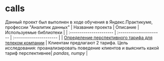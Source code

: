 # calls
Данный проект был выполнен в ходе обучения в Яндекс.Практикуме, профессии "Аналитик данных"
| Название проекта | Описание | Используемые библиотеки | 
| :---------------------- | :---------------------- | :---------------------- |
| [Определение перспективного тарифа для телеком компании](https://github.com/NadyaSidorenko/calls.git) | Клиентам предлагают 2 тарифа. Цель исследования: проанализировать поведение клиентов и выяснить какой тариф перспективнее| *pandas, numpy* |
